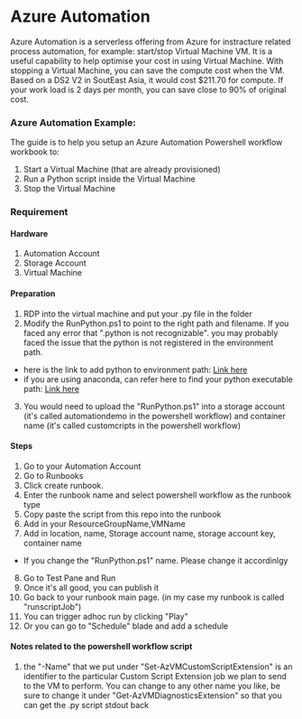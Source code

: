 # Azure Automation

Azure Automation is a serverless offering from Azure for instracture related process automation, for example: start/stop Virtual Machine VM.
It is a useful capability to help optimise your cost in using Virtual Machine.
With stopping a Virtual Machine, you can save the compute cost when the VM. 
Based on a DS2 V2 in SoutEast Asia, it would cost $211.70 for compute. If your work load is 2 days per month, you can save close to 90% of original cost.

### Azure Automation Example:
The guide is to help you setup an Azure Automation Powershell workflow workbook to:
1. Start a Virtual Machine (that are already provisioned)
2. Run a Python script inside the Virtual Machine
3. Stop the Virtual Machine 

### Requirement
#### Hardware
1. Automation Account
2. Storage Account
3. Virtual Machine

#### Preparation
1. RDP into the virtual machine and put your .py file in the folder
2. Modify the RunPython.ps1 to point to the right path and filename. If you faced any error that ".python is not recognizable". you may probably faced the issue that the python is not registered in the environment path.
 * here is the link to add python to environment path: [Link here](https://geek-university.com/python/add-python-to-the-windows-path/)
 * if you are using anaconda, can refer here to find your python executable path: [Link here](https://stackoverflow.com/questions/37117571/where-does-anaconda-python-install-on-windows#:~:text=To%20find%20where%20Anaconda%20was,the%20command%20line%20in%20Windows.&text=You%20can%20search%20for%20%22Anaconda,anaconda2%20is%20my%20installed%20directory.)

3. You would need to upload the "RunPython.ps1" into a storage account (it's called automationdemo in the powershell workflow) and container name (it's called customcripts in the powershell workflow)


#### Steps
1. Go to your Automation Account
2. Go to Runbooks
3. Click create runbook. 
4. Enter the runbook name and select powershell workflow as the runbook type
5. Copy paste the script from this repo into the runbook
6. Add in your ResourceGroupName,VMName
7. Add in location, name, Storage account name, storage account key, container name
 * If you change the "RunPython.ps1" name. Please change it accordinlgy
8. Go to Test Pane and Run
9. Once it's all good, you can publish it
10. Go back to your runbook main page. (in my case my runbook is called "runscriptJob")
11. You can trigger adhoc run by clicking "Play"
12. Or you can go to "Schedule" blade  and add a schedule

#### Notes related to the powershell workflow script
1. the "-Name" that we put under "Set-AzVMCustomScriptExtension" is an identifier to the particular Custom Script Extension job we plan to send to the VM to perform. You can change to any other name you like, be sure to change it under "Get-AzVMDiagnosticsExtension" so that you can get the .py script stdout back
